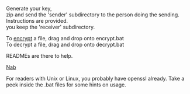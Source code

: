 Generate your key,  
zip and send the 'sender' subdirectory to the person doing the sending.
Instructions are provided.  
you keep the 'receiver' subdirectory.

To [encrypt](http://en.wikipedia.org/wiki/Encryption) a file, drag and drop
onto encrypt.bat  
To decrypt a file, drag and drop onto decrypt.bat

READMEs are there to help.

[Nab](http://gitorious.org/random-useless-scripts/easycrypto/blobs/dist/crypto.zip)

For readers with Unix or Linux, you probably have openssl already. Take a peek
inside the .bat files for some hints on usage.  
